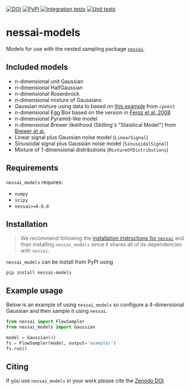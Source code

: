 [![DOI](https://zenodo.org/badge/DOI/10.5281/zenodo.7105559.svg)](https://doi.org/10.5281/zenodo.7105559)
[![PyPI](https://img.shields.io/pypi/v/nessai-models)](https://pypi.org/project/nessai-models/)
[![Integration tests](https://github.com/mj-will/nessai-models/actions/workflows/integration-tests.yml/badge.svg)](https://github.com/mj-will/nessai-models/actions/workflows/integration-tests.yml)
[![Unit tests](https://github.com/mj-will/nessai-models/actions/workflows/tests.yml/badge.svg)](https://github.com/mj-will/nessai-models/actions/workflows/tests.yml)

# nessai-models

Models for use with the nested sampling package [`nessai`](https://github.com/mj-will/nessai).

## Included models

* n-dimensional unit Gaussian
* n-dimensional HalfGaussian
* n-dimensional Rosenbrock
* n-dimensional mixture of Gaussians
* Gaussian mixture using data to based on [this example](https://github.com/johnveitch/cpnest/blob/master/examples/gaussianmixture.py) from `cpnest`
* n-dimensional Egg Box based on the version in [Feroz et al. 2008](https://arxiv.org/abs/0809.3437)
* n-dimensional Pyramid-like model
* n-dimensional Brewer likelihood (Skilling's "Staistical Model") from [Brewer et al.](https://arxiv.org/abs/0912.2380)
* Linear signal plus Gaussian noise model (`LinearSignal`)
* Sinusoidal signal plus Gaussian noise model (`SinusoidalSignal`)
* Mixture of 1-dimensional distributions (`MixtureOfDistributions`)

## Requirements

`nessai_models` requires:

* `numpy`
* `scipy`
* `nessai>=0.6.0`

## Installation

> We recommend following the [installation instructions for `nessai`](https://github.com/mj-will/nessai#installation) and then installing `nessai_models` since it shares all of its dependencies with `nessai`.

`nessai_models` can be install from PyPI using

```console
pip install nessai-models
```

## Example usage

Below is an example of using `nessai_models` so configure a 4-dimensional Gaussian and then sample it using `nessai`.

```python
from nessai import FlowSampler
from nessai_models import Gaussian

model = Gaussian(4)
fs = FlowSampler(model, output='example/')
fs.run()
```

## Citing

If you use `nessai_models` in your work please cite the [Zenodo DOI](https://doi.org/10.5281/zenodo.7105559)
